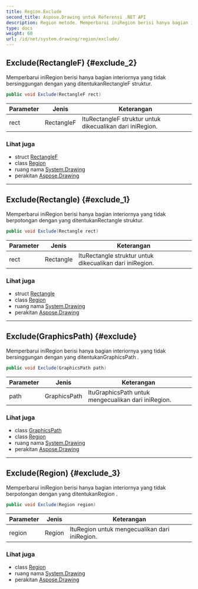 ```yaml
---
title: Region.Exclude
second_title: Aspose.Drawing untuk Referensi .NET API
description: Region metode. Memperbarui iniRegion berisi hanya bagian interiornya yang tidak bersinggungan dengan yang ditentukanRectangleF struktur.
type: docs
weight: 60
url: /id/net/system.drawing/region/exclude/
---
```

## Exclude(RectangleF) {#exclude_2}

Memperbarui iniRegion berisi hanya bagian interiornya yang tidak bersinggungan dengan yang ditentukanRectangleF struktur.

```csharp
public void Exclude(RectangleF rect)
```

| Parameter | Jenis | Keterangan |
| --- | --- | --- |
| rect | RectangleF | ItuRectangleF struktur untuk dikecualikan dari iniRegion. |

### Lihat juga

* struct [RectangleF](../../rectanglef/)
* class [Region](../)
* ruang nama [System.Drawing](../../region/)
* perakitan [Aspose.Drawing](../../../)

---

## Exclude(Rectangle) {#exclude_1}

Memperbarui iniRegion berisi hanya bagian interiornya yang tidak berpotongan dengan yang ditentukanRectangle struktur.

```csharp
public void Exclude(Rectangle rect)
```

| Parameter | Jenis | Keterangan |
| --- | --- | --- |
| rect | Rectangle | ItuRectangle struktur untuk dikecualikan dari iniRegion. |

### Lihat juga

* struct [Rectangle](../../rectangle/)
* class [Region](../)
* ruang nama [System.Drawing](../../region/)
* perakitan [Aspose.Drawing](../../../)

---

## Exclude(GraphicsPath) {#exclude}

Memperbarui iniRegion berisi hanya bagian interiornya yang tidak bersinggungan dengan yang ditentukanGraphicsPath .

```csharp
public void Exclude(GraphicsPath path)
```

| Parameter | Jenis | Keterangan |
| --- | --- | --- |
| path | GraphicsPath | ItuGraphicsPath untuk mengecualikan dari iniRegion. |

### Lihat juga

* class [GraphicsPath](../../../system.drawing.drawing2d/graphicspath/)
* class [Region](../)
* ruang nama [System.Drawing](../../region/)
* perakitan [Aspose.Drawing](../../../)

---

## Exclude(Region) {#exclude_3}

Memperbarui iniRegion berisi hanya bagian interiornya yang tidak berpotongan dengan yang ditentukanRegion .

```csharp
public void Exclude(Region region)
```

| Parameter | Jenis | Keterangan |
| --- | --- | --- |
| region | Region | ItuRegion untuk mengecualikan dari iniRegion. |

### Lihat juga

* class [Region](../)
* ruang nama [System.Drawing](../../region/)
* perakitan [Aspose.Drawing](../../../)


